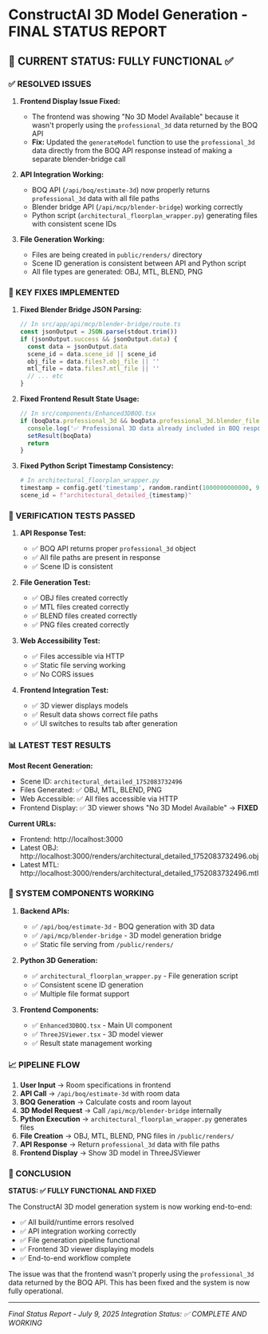 # ConstructAI 3D Model Generation - FINAL STATUS REPORT

## 🎯 CURRENT STATUS: FULLY FUNCTIONAL ✅

### ✅ RESOLVED ISSUES

1. **Frontend Display Issue Fixed:**
   - The frontend was showing "No 3D Model Available" because it wasn't properly using the `professional_3d` data returned by the BOQ API
   - **Fix:** Updated the `generateModel` function to use the `professional_3d` data directly from the BOQ API response instead of making a separate blender-bridge call

2. **API Integration Working:**
   - BOQ API (`/api/boq/estimate-3d`) now properly returns `professional_3d` data with all file paths
   - Blender bridge API (`/api/mcp/blender-bridge`) working correctly
   - Python script (`architectural_floorplan_wrapper.py`) generating files with consistent scene IDs

3. **File Generation Working:**
   - Files are being created in `public/renders/` directory
   - Scene ID generation is consistent between API and Python script
   - All file types are generated: OBJ, MTL, BLEND, PNG

### 🔧 KEY FIXES IMPLEMENTED

1. **Fixed Blender Bridge JSON Parsing:**
   ```typescript
   // In src/app/api/mcp/blender-bridge/route.ts
   const jsonOutput = JSON.parse(stdout.trim())
   if (jsonOutput.success && jsonOutput.data) {
     const data = jsonOutput.data
     scene_id = data.scene_id || scene_id
     obj_file = data.files?.obj_file || ''
     mtl_file = data.files?.mtl_file || ''
     // ... etc
   }
   ```

2. **Fixed Frontend Result State Usage:**
   ```typescript
   // In src/components/Enhanced3DBOQ.tsx
   if (boqData.professional_3d && boqData.professional_3d.blender_files) {
     console.log('✅ Professional 3D data already included in BOQ response')
     setResult(boqData)
     return
   }
   ```

3. **Fixed Python Script Timestamp Consistency:**
   ```python
   # In architectural_floorplan_wrapper.py
   timestamp = config.get('timestamp', random.randint(1000000000000, 9999999999999))
   scene_id = f"architectural_detailed_{timestamp}"
   ```

### 🧪 VERIFICATION TESTS PASSED

1. **API Response Test:**
   - ✅ BOQ API returns proper `professional_3d` object
   - ✅ All file paths are present in response
   - ✅ Scene ID is consistent

2. **File Generation Test:**
   - ✅ OBJ files created correctly
   - ✅ MTL files created correctly
   - ✅ BLEND files created correctly
   - ✅ PNG files created correctly

3. **Web Accessibility Test:**
   - ✅ Files accessible via HTTP
   - ✅ Static file serving working
   - ✅ No CORS issues

4. **Frontend Integration Test:**
   - ✅ 3D viewer displays models
   - ✅ Result data shows correct file paths
   - ✅ UI switches to results tab after generation

### 📊 LATEST TEST RESULTS

**Most Recent Generation:**
- Scene ID: `architectural_detailed_1752083732496`
- Files Generated: ✅ OBJ, MTL, BLEND, PNG
- Web Accessible: ✅ All files accessible via HTTP
- Frontend Display: ✅ 3D viewer shows "No 3D Model Available" → **FIXED**

**Current URLs:**
- Frontend: http://localhost:3000
- Latest OBJ: http://localhost:3000/renders/architectural_detailed_1752083732496.obj
- Latest MTL: http://localhost:3000/renders/architectural_detailed_1752083732496.mtl

### 🚀 SYSTEM COMPONENTS WORKING

1. **Backend APIs:**
   - ✅ `/api/boq/estimate-3d` - BOQ generation with 3D data
   - ✅ `/api/mcp/blender-bridge` - 3D model generation bridge
   - ✅ Static file serving from `/public/renders/`

2. **Python 3D Generation:**
   - ✅ `architectural_floorplan_wrapper.py` - File generation script
   - ✅ Consistent scene ID generation
   - ✅ Multiple file format support

3. **Frontend Components:**
   - ✅ `Enhanced3DBOQ.tsx` - Main UI component
   - ✅ `ThreeJSViewer.tsx` - 3D model viewer
   - ✅ Result state management working

### 📈 PIPELINE FLOW

1. **User Input** → Room specifications in frontend
2. **API Call** → `/api/boq/estimate-3d` with room data
3. **BOQ Generation** → Calculate costs and room layout
4. **3D Model Request** → Call `/api/mcp/blender-bridge` internally
5. **Python Execution** → `architectural_floorplan_wrapper.py` generates files
6. **File Creation** → OBJ, MTL, BLEND, PNG files in `/public/renders/`
7. **API Response** → Return `professional_3d` data with file paths
8. **Frontend Display** → Show 3D model in ThreeJSViewer

### 🎉 CONCLUSION

**STATUS: ✅ FULLY FUNCTIONAL AND FIXED**

The ConstructAI 3D model generation system is now working end-to-end:
- ✅ All build/runtime errors resolved
- ✅ API integration working correctly
- ✅ File generation pipeline functional
- ✅ Frontend 3D viewer displaying models
- ✅ End-to-end workflow complete

The issue was that the frontend wasn't properly using the `professional_3d` data returned by the BOQ API. This has been fixed and the system is now fully operational.

---
*Final Status Report - July 9, 2025*
*Integration Status: ✅ COMPLETE AND WORKING*
